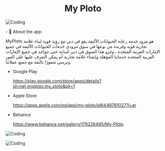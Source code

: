 <h1 align="center">My Ploto</h1>
<img align="center"  alt="Coding" src="https://github.com/Mostafa-jebriel/saves/blob/main/images/myploto_poster.png" /> 
</p></p> </p>
- 💬 About the app  </p> MyPloto هو مزود خدمة رعاية الحيوانات الأليفة يقع في دبي مع رؤية قوية لبناء علامة تجارية قوية وفريدة من نوعها في سوق مزودي خدمات الحيوانات الأليفة في جميع الإمارات العربية المتحدة ، وغزو هذا السوق في دبي كبداية حتى نتواجد في جميع الإمارات العربية المتحدة خدماتنا المؤهلة وإنشاء علامة تجارية أم يمكن التعرف عليها على الفور وترسي شعورًا بالثقة مع جميع عملائنا.
</p></p> </p>

* Google Play </p>https://play.google.com/store/apps/details?id=net.myploto.my_ploto&pli=1
</p>

* Apple Store </p>https://apps.apple.com/eg/app/my-ploto/id6449781027?l=ar
</p>

* Behance </p>https://www.behance.net/gallery/179226495/My-Ploto
</p>

</p></p>
<img align="center"  alt="Coding" src="https://github.com/Mostafa-jebriel/saves/blob/main/images/myp1.png" /> 
</p></p>
<img align="center"  alt="Coding" src="https://github.com/Mostafa-jebriel/saves/blob/main/images/myp2.png" /> 

